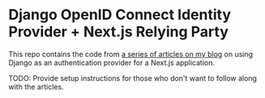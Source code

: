 # Django OpenID Connect Identity Provider + Next.js Relying Party

This repo contains the code from [a series of articles on my blog](https://heymike.dev/articles/using-django-as-openid-connect-provider) on using Django as an authentication provider for a Next.js application.

TODO: Provide setup instructions for those who don't want to follow along with the articles.
